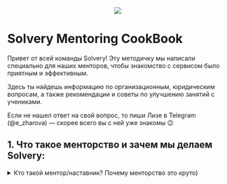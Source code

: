 <p align="center">
  <img src="img/img.png">
</p>

# Solvery Mentoring CookBook

Привет от всей команды Solvery! Эту методичку мы написали специально для наших менторов, чтобы знакомство с сервисом было приятным и эффективным. 

Здесь ты найдешь информацию по организационным, юридическим вопросам, а также рекомендации и советы по улучшению занятий с учениками.

Если не нашел ответ на свой вопрос, то пиши Лизе в Telegram (@e_zharova) — скорее всего вы с ней уже знакомы 😉

## 1. Что такое менторство и зачем мы делаем Solvery:

<details>
  <summary>Кто такой ментор/наставник? Почему менторство это круто)</summary>
**Наставничество** - это, по сути, помощь людям в более эффективном развитии. Эти отношения призваны укрепить уверенность и поддержать подопечных, чтобы они могли контролировать свое развитие и работу.

Наставничество - это не то же самое, что учитель или коуч. Ментору нужно уметь слушать и задавать вопросы, которые заставят подопечного определить курс действий, который ему необходимо предпринять в отношении своего собственного развития или  решить конкретную задачу.

Хороший опыт наставничества не возникает просто так - **вы его создаете**. Начните с  самопознания, четко сфокусируйтесь, определите свои цели и дайте ответ себе, почему вы решили стать ментором.

Что может дать менторство конкретно вам?

- Улучшить свои знания и закрыть пробелы, на которые раньше не хватало времени;
- Научиться давать и получать обратную связь и использовать это как источник роста;
- Улучшить лидерские навыки, эмпатию, навыки общения и ведения разговора;
- Дает возможность созидать и видеть результаты своей работы;
- Новые инсайты, которые приходят от общения с учениками.

Этот список можете продолжить вы сами, но главное, это получение удовольствия и желание помочь ученику выйти на новый уровень.
</details>